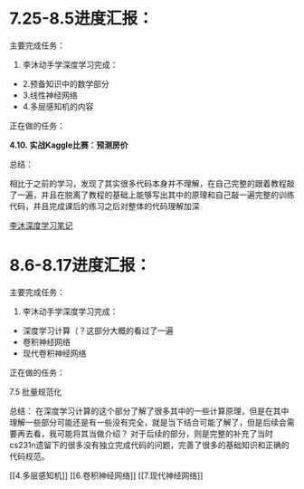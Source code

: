 # 7.25-8.5进度汇报：

主要完成任务：

1. 李沐动手学深度学习完成：

- 2.预备知识中的数学部分
- 3.线性神经网络
- 4.多层感知机的内容

正在做的任务：

**4.10. 实战Kaggle比赛：预测房价**

总结：

相比于之前的学习，发现了其实很多代码本身并不理解，在自己完整的跟着教程敲了一遍，并且在脱离了教程的基础上能够写出其中的原理和自己敲一遍完整的训练代码，并且完成课后的练习之后对整体的代码理解加深

[李沐深度学习笔记](https://www.notion.so/245f0d9df6f18092abd6e976c587ffd3?pvs=21)

# 8.6-8.17进度汇报：

主要完成任务：

1. 李沐动手学深度学习完成：

- 深度学习计算（？这部分大概的看过了一遍
- 卷积神经网络
- 现代卷积神经网络

正在做的任务：

7.5 批量规范化

总结：
在深度学习计算的这个部分了解了很多其中的一些计算原理，但是在其中理解一些部分可能还是有一些没有完全，就是当下结合可能了解了，但是后续会需要再去看，我可能将其当做介绍？ 对于后续的部分，则是完整的补充了当时cs231n遗留下的很多没有独立完成代码的问题，完善了很多的基础知识和正确的代码规范。

[[4.多层感知机]]
[[6.卷积神经网络]]
[[7.现代神经网络]]